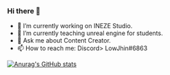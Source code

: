 ### Hi there 👋

- 🔭 I’m currently working on INEZE Studio.
- 🌱 I’m currently teaching unreal engine for students.
- 💬 Ask me about Content Creator.
- 📫 How to reach me: Discord> LowJhin#6863

[![Anurag's GitHub stats](https://github-readme-stats.vercel.app/api?username=virusability)](https://github.com/virusability/github-readme-stats)
